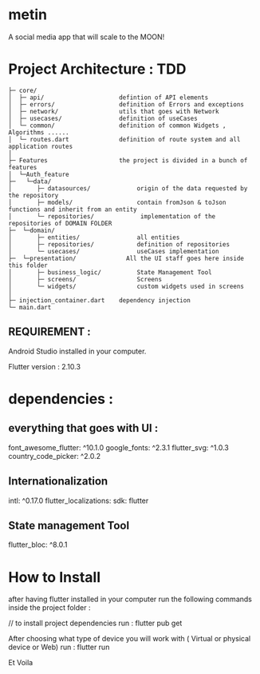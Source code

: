 # metin

A social media app that will scale to the MOON!


# Project Architecture : TDD 
    ├─ core/                       
    │  ├─ api/                     defintion of API elements
    │  ├─ errors/                  definition of Errors and exceptions
    │  ├─ network/                 utils that goes with Network 
    │  ├─ usecases/                definition of useCases
    │  └─ common/                  definition of common Widgets , Algorithms ......
    │  └─ routes.dart              definition of route system and all application routes 
    │  
    ├─ Features                    the project is divided in a bunch of features 
    │  └─Auth_feature
    ├─   └─data/                       
    │       ├─ datasources/             origin of the data requested by the repository
    │       ├─ models/                  contain fromJson & toJson functions and inherit from an entity
    │       └─ repositories/             implementation of the repositories of DOMAIN FOLDER
    ├─  └─domain/                     
    │       ├─ entities/                all entities 
    │       ├─ repositories/            definition of repositories
    │       └─ usecases/                useCases implementation
    ├─  └─presentation/              All the UI staff goes here inside this folder 
    │       ├─ business_logic/          State Management Tool
    │       ├─ screens/                 Screens
    │       └─ widgets/                 custom widgets used in screens
    │
    ├─ injection_container.dart    dependency injection
    └─ main.dart

## REQUIREMENT :

Android Studio installed in your computer.

Flutter version : 2.10.3

# dependencies : 

 ## everything that goes with UI :
  font_awesome_flutter: ^10.1.0
  google_fonts: ^2.3.1
  flutter_svg: ^1.0.3
  country_code_picker: ^2.0.2
## Internationalization
  intl: ^0.17.0
  flutter_localizations:
    sdk: flutter
 ## State management Tool
  flutter_bloc: ^8.0.1

# How to Install 
after having  flutter installed in your computer run the following commands inside the project folder :

// to install project dependencies run : 
flutter pub get 

After choosing what type of device you will work with ( Virtual or physical device or Web) run : 
flutter run 

Et Voila 